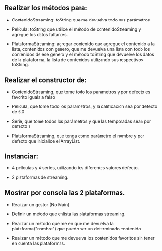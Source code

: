 ## Realizar los métodos para:

- ContenidoStreaming: toString que me devuelva todo sus parámetros

- Película: toString que utilice el método de contenidoStreaming y agregue los datos faltantes.

- PlataformaStreaming: agregar contenido que agregue el contenido a la lista, contenidos con genero, que me devuelva una lista con todo los contenidos de ese genero y el método toString que devuelve los datos de la plataforma, la lista de contenidos utilizando sus respectivos toString.

## Realizar el constructor de:

- ContenidoStreaming, que tome todo los parámetros y por defecto es favorito iguala a falso

- Pelicula, que tome todo los parámetros, y la calificación sea por defecto de 6.0

- Serie, que tome todos los parámetros y que las temporadas sean por defecto 1

- PlataformaStreaming, que tenga como parámetro el nombre y por defecto que inicialice el ArrayList.

## Instanciar:

- 4 películas y 4 series, utilizando los diferentes valores defecto.

- 2 plataformas de streaming.

## Mostrar por consola las 2 plataformas.

- Realizar un gestor (No Main)

- Definir un método que enlista las plataformas streaming.

- Realizar un método que me en que me devuelva la plataforma("nombre") que puedo ver un determinado contenido.

- Realizar un método que me devuelva los contenidos favoritos sin tener en cuenta las plataformas.

